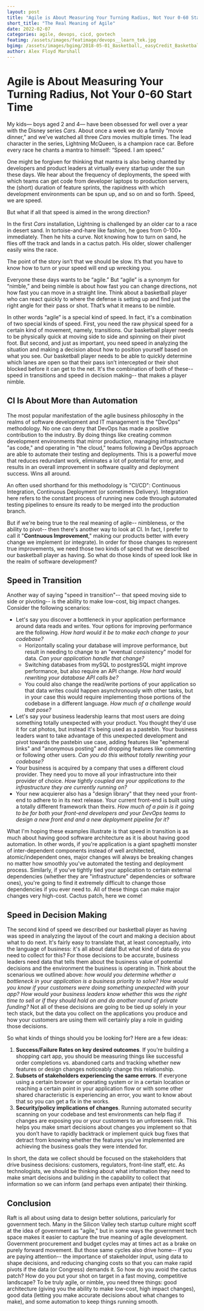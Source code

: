 ```yaml
---
layout: post
title: "Agile is About Measuring Your Turning Radius, Not Your 0-60 Start Time"
short_title: "The Real Meaning of Agile"
date: 2022-02-07
categories: agile, devops, cicd, govtech
featimg: /assets/images/featimage/devops__learn_tek.jpg
bgimg: /assets/images/bgimg/2018-05-01_Basketball,_easyCredit_Basketball-Bundesliga,_Science_City_Jena_-_Rockets_StP_5092_by_Stepro.jpg
author: Alex Floyd Marshall
---
```


# Agile is About Measuring Your Turning Radius, Not Your 0-60 Start Time

My kids— boys aged 2 and 4— have been obsessed for well over a year with the Disney series *Cars*. About once a week we do a family “movie dinner,” and we’ve watched all three *Cars* movies multiple times. The lead character in the series, Lightning McQueen, is a champion race car. Before every race he chants a mantra to himself: “Speed. I am speed.”

One might be forgiven for thinking that mantra is also being chanted by developers and product leaders at virtually every startup under the sun these days. We hear about the frequency of deployments, the speed with which teams can get code from developer laptops to production servers, the (short) duration of feature sprints, the rapidness with which development environments can be spun up, and so on and so forth. Speed, we are speed.

But what if all that speed is aimed in the wrong direction?

In the first *Cars* installation, Lightning is challenged by an older car to a race in desert sand. In tortoise-and-hare like fashion, he goes from 0-100+ immediately. Then he hits a curve. Not knowing how to turn on sand, he flies off the track and lands in a cactus patch. His older, slower challenger easily wins the race.

The point of the story isn’t that we should be slow. It’s that you have to know how to turn or your speed will end up wrecking you.

Everyone these days wants to be “agile.” But “agile” is a synonym for “nimble,” and being nimble is about how fast you can change directions, not how fast you can move in a straight line. Think about a basketball player who can react quickly to where the defense is setting up and find just the right angle for their pass or shot. That’s what it means to be nimble.

In other words “agile” is a special kind of speed. In fact, it's a combination of two special kinds of speed. First, you need the raw physical speed for a certain kind of movement, namely, transitions. Our basketball player needs to be physically quick at moving side to side and spinning on their pivot foot. But second, and just as important, you need speed in analyzing the situation and making a decision about how to position yourself based on what you see. Our basketball player needs to be able to quickly determine which lanes are open so that their pass isn’t intercepted or their shot blocked before it can get to the net. It's the combination of both of these-- speed in transitions and speed in decision making-- that makes a player nimble.

## CI Is About More than Automation

The most popular manifestation of the agile business philosophy in the realms of software development and IT management is the "DevOps" methodology. No one can deny that DevOps has made a positive contribution to the industry. By doing things like creating common development environments that mirror production, managing infrastructure "as code," and operating in "the cloud," teams following a DevOps approach are able to automate their testing and deployments. This is a powerful move that reduces redundant work, eliminates a lot of potential for error, and results in an overall improvement in software quality and deployment success. Wins all around.

An often used shorthand for this methodology is "CI/CD": Continuous Integration, Continuous Deployment (or sometimes Delivery). Integration here refers to the constant process of running new code through automated testing pipelines to ensure its ready to be merged into the production branch.

But if we're being true to the real meaning of agile-- nimbleness, or the ability to pivot-- then there's another way to look at CI. In fact, I prefer to call it "**Contnuous Improvement**," making our products better with every change we implement (or integrate). In order for those changes to represent true improvements, we need those two kinds of speed that we described our basketball player as having. So what do those kinds of speed look like in the realm of software development?

## Speed in Transition

Another way of saying "speed in transition"-- that speed moving side to side or pivoting-- is the ability to make low-cost, big impact changes. Consider the following scenarios:
- Let's say you discover a bottleneck in your application performance around data reads and writes. Your options for improving performance are the following. *How hard would it be to make each change to your codebase?*
    - Horizontally scaling your database will improve performance, but result in needing to change to an "eventual consistency" model for data. *Can your application handle that change?*
    - Switching databases from mySQL to postgresSQL might improve performance, but also require an API change. *How hard would rewriting your database API calls be?*
    - You could also change the read/write portions of your application so that data writes could happen asynchronously with other tasks, but in your case this would require implementing those portions of the codebase in a different language. *How much of a challenge would that pose?*
- Let's say your business leadership learns that most users are doing something totally unexpected with your product. You thought they'd use it for cat photos, but instead it's being used as a pastebin. Your business leaders want to take advantage of this unexpected development and pivot towards the pastebin use case, adding features like "ephemeral links" and "anonymous posting" and dropping features like commenting or following other users. *Can you do this without totally rewriting your codebase?*
- Your business is acquired by a company that uses a different cloud provider. They need you to move all your infrastructure into their provider of choice. *How tightly coupled are your applications to the infrastructure they are currently running on?*
- Your new acquierer also has a "design library" that they need your front-end to adhere to in its next release. Your current front-end is built using a totally different framework than theirs. *How much of a pain is it going to be for both your front-end developers and your DevOps teams to design a new front end and a new deployment pipeline for it?*

What I'm hoping these examples illustrate is that speed in transition is as much about having good software architecture as it is about having good automation. In other words, if you're application is a giant spaghetti monster of inter-dependent components instead of well architected, atomic/independent ones, major changes will always be breaking changes no matter how smoothly you've automated the testing and deployment process. Similarly, if you've tightly tied your application to certain external dependencies (whether they are "infrastructure" dependencies or software ones), you're going to find it extremely difficult to change those dependencies if you ever need to. All of these things can make major changes very high-cost. Cactus patch, here we come!

## Speed in Decision Making

The second kind of speed we described our basketball player as having was speed in analyzing the layout of the court and making a decision about what to do next. It's fairly easy to translate that, at least conceptually, into the language of business: it's all about data! But what kind of data do you need to collect for this? For those decisions to be accurate, business leaders need data that tells them about the business value of potential decisions and the environment the business is operating in. Think about the scenarious we outlined above: *how would you determine whether a bottleneck in your application is a business priority to solve? How would you know if your customers were doing something unexpected with your app? How would your business leaders know whether this was the right time to sell or if they should hold on and do another round of private funding?* Not all of these decisions are going to be tied up solely in your tech stack, but the data you collect on the applications you produce and how your customers are using them will certainly play a role in guiding those decisions.

So what kinds of things should you be looking for? Here are a few ideas:
1. **Success/Failure Rates on key desired outcomes**. If you’re building a shopping cart app, you should be measuring things like successful order completions vs. abandoned carts and tracking whether new features or design changes noticeably change this relationship.
2. **Subsets of stakeholders experiencing the same errors**. If everyone using a certain browser or operating system or in a certain location or reaching a certain point in your application flow or with some other shared characteristic is experiencing an error, you want to know about that so you can get a fix in the works.
3. **Security/policy implications of changes**. Running automated security scanning on your codebase and test environments can help flag if changes are exposing you or your customers to an unforeseen risk. This helps you make smart decisions about changes you implement so that you don’t have to rapidly backtrack or implement quick bug fixes that detract from knowing whether the features you’ve implemented are achieving the business goals they were intended for.

In short, the data we collect should be focused on the stakeholders that drive business decisions: customers, regulators, front-line staff, etc. As technologists, we should be thinking about what information they need to make smart decisions and building in the capability to collect that information so we can inform (and perhaps even antipate) their thinking. 

## Conclusion

Raft is all about using data to design better solutions, paricularly for government tech. Many in the Silicon Valley tech startup culture might scoff at the idea of government as "agile," but in some ways the government tech space makes it easier to capture the true meaning of agile development. Government procurement and budget cycles may at times act as a brake on purely forward movement. But those same cycles also drive home-- if you are paying attention-- the importance of stakeholder input, using data to shape decisions, and reducing changing costs so that you can make rapid pivots if the data (or Congress) demands it. So how do you avoid the cactus patch? How do you put your shot on target in a fast moving, competitive landscape? To be truly agile, or nimble, you need three things: good architecture (giving you the ability to make low-cost, high impact changes), good data (letting you make accurate decisions about what changes to make), and some automation to keep things running smooth.
